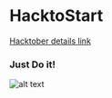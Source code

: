 # HacktoStart

[Hacktober details link](https://hacktoberfest.digitalocean.com/details)

### Just Do it!
![alt text](https://www.google.com/url?sa=i&source=images&cd=&ved=2ahUKEwjoocXCvvvkAhVxoYsKHfFECp8QjRx6BAgBEAQ&url=https%3A%2F%2Fwww.youtube.com%2Fwatch%3Fv%3D6AnAhdN9nDg&psig=AOvVaw3v2TcNHMihhQvsWBKb18HF&ust=1570033980500366)

